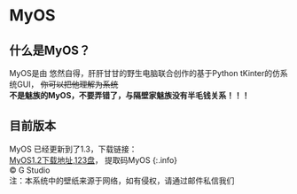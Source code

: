 # MyOS
## 什么是MyOS？  
MyOS是由 悠然自得，肝肝甘甘的野生电脑联合创作的基于Python tKinter的仿系统GUI，
~~你可以把他理解为系统~~  
**不是魅族的MyOS，不要弄错了，与隔壁家魅族没有半毛钱关系！！！**  
## 目前版本
MyOS 已经更新到了1.3，下载链接：  
[MyOS1.2下载地址,123盘](https://www.123pan.com/s/OEaiVv-TMZrv.html)， 提取码MyOS 
{:.info}  
© G Studio  
注：本系统中的壁纸来源于网络，如有侵权，请通过邮件私信我们
